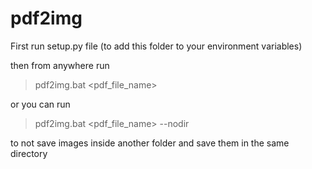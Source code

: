 # pdf2img

First run setup.py file (to add this folder to your environment variables)

then from anywhere run
> pdf2img.bat <pdf_file_name>

or you can run
> pdf2img.bat <pdf_file_name> --nodir

to not save images inside another folder and save them in the same directory
